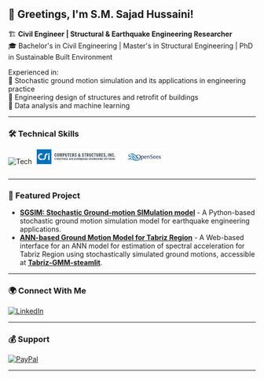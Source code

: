 ## 🤝 Greetings, I'm S.M. Sajad Hussaini!

🏗️ **Civil Engineer | Structural & Earthquake Engineering Researcher**  
🎓 Bachelor's in Civil Engineering | Master's in Structural Engineering | PhD in Sustainable Built Environment  

Experienced in:  
🔹 Stochastic ground motion simulation and its applications in engineering practice  
🔹 Engineering design of structures and retrofit of buildings  
🔹 Data analysis and machine learning  

---

### 🛠️ Technical Skills
<img src="https://skillicons.dev/icons?i=python,git,github&theme=dark" alt="Tech" style="display: inline-block; height: 30px; margin-right: 10px;"><img src="./logo-csiamerica.svg" alt="ETABS" style="display: inline-block; height: 30px; margin-right: 10px;"><img src="./logo-opensees.jpg" alt="OpenSees" style="display: inline-block; height: 30px;">

---

### 📌 Featured Project

- [**SGSIM: Stochastic Ground-motion SIMulation model**](https://github.com/sajad-hussaini/SGSIM) - A Python-based stochastic ground motion simulation model for earthquake engineering applications.
- [**ANN-based Ground Motion Model for Tabriz Region**](https://github.com/sajad-hussaini/Tabriz-GMM-ANN) - A Web-based interface for an ANN model for estimation of spectral acceleration for Tabriz Region using stochastically simulated ground motions, accessible at [**Tabriz-GMM-steamlit**](https://tabriz-gmm-ann.streamlit.app/).

---

### 🌍 Connect With Me

[![LinkedIn](https://img.shields.io/badge/LinkedIn-%230A66C2.svg?&style=for-the-badge&logo=linkedin&logoColor=white)](https://www.linkedin.com/in/sajadhussaini)

---

### 💰 Support

[![PayPal](https://img.shields.io/badge/PayPal-00457C?style=for-the-badge&logo=paypal&logoColor=white)](https://www.paypal.com/paypalme/sajadhussaini)


---
